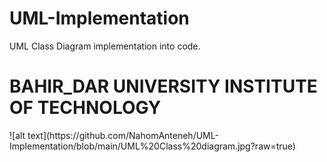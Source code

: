 # UML-Implementation
UML Class Diagram implementation into code.
<h1>BAHIR_DAR UNIVERSITY INSTITUTE OF TECHNOLOGY</h1>
![alt text](https://github.com/NahomAnteneh/UML-Implementation/blob/main/UML%20Class%20diagram.jpg?raw=true)

